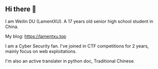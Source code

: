 ## Hi there 👋

I am Weilin DU (LamentXU). A 17 years old senior high school student in China.

My blog: https://lamentxu.top

I am a Cyber Security fan. I've joined in CTF competitions for 2 years, mainly focus on web exploitations.

I'm also an active translater in python doc, Traditional Chinese.
